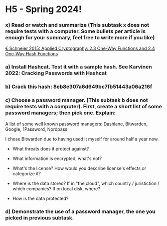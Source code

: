 # H5 - Spring 2024!

### x) Read or watch and summarize (This subtask x does not require tests with a computer. Some bullets per article is enough for your summary, feel free to write more if you like)
[€ Schneier 2015: Applied Cryptography: 2.3 One-Way Functions and 2.4 One-Way Hash Functions](https://learning.oreilly.com/library/view/applied-cryptography-protocols/9781119096726/10_chap02.html#chap02-sec003)

### a) Install Hashcat. Test it with a sample hash. See Karvinen 2022: Cracking Passwords with Hashcat
### b) Crack this hash: 8eb8e307a6d649bc7fb51443a06a216f
### c) Choose a password manager. (This subtask b does not require tests with a computer). First, create a short list of some password managers; then pick one. Explain:
A list of some well known password managers: Dashlane, Bitwarden, Google, 1Password, Nordpass

I chose Bitwarden due to having used it myself for around half a year now.

- What threats does it protect against?
  
- What information is encrypted, what's not?
  
- What's the license? How would you describe license's effects or categorize it?
  
- Where is the data stored? If in "the cloud", which country / juristiction / which companies? If on local disk, where?
  
- How is the data protected?
  
### d) Demonstrate the use of a password manager, the one you picked in previous subtask.
